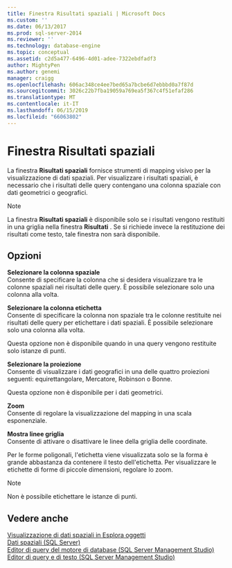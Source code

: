 ```yaml
---
title: Finestra Risultati spaziali | Microsoft Docs
ms.custom: ''
ms.date: 06/13/2017
ms.prod: sql-server-2014
ms.reviewer: ''
ms.technology: database-engine
ms.topic: conceptual
ms.assetid: c2d5a477-6496-4d01-adee-7322ebdfadf3
author: MightyPen
ms.author: genemi
manager: craigg
ms.openlocfilehash: 606ac348ce4ee7bed65a7bcbe6d7ebbbd0a7f87d
ms.sourcegitcommit: 3026c22b7fba19059a769ea5f367c4f51efaf286
ms.translationtype: MT
ms.contentlocale: it-IT
ms.lasthandoff: 06/15/2019
ms.locfileid: "66063802"
---
```

# <a name="spatial-results-window"></a>Finestra Risultati spaziali
  La finestra **Risultati spaziali** fornisce strumenti di mapping visivo per la visualizzazione di dati spaziali. Per visualizzare i risultati spaziali, è necessario che i risultati delle query contengano una colonna spaziale con dati geometrici o geografici.  
  
> [!NOTE]  
>  La finestra **Risultati spaziali** è disponibile solo se i risultati vengono restituiti in una griglia nella finestra **Risultati** . Se si richiede invece la restituzione dei risultati come testo, tale finestra non sarà disponibile.  
  
## <a name="options"></a>Opzioni  
 **Selezionare la colonna spaziale**  
 Consente di specificare la colonna che si desidera visualizzare tra le colonne spaziali nei risultati delle query. È possibile selezionare solo una colonna alla volta.  
  
 **Selezionare la colonna etichetta**  
 Consente di specificare la colonna non spaziale tra le colonne restituite nei risultati delle query per etichettare i dati spaziali. È possibile selezionare solo una colonna alla volta.  
  
 Questa opzione non è disponibile quando in una query vengono restituite solo istanze di punti.  
  
 **Selezionare la proiezione**  
 Consente di visualizzare i dati geografici in una delle quattro proiezioni seguenti: equirettangolare, Mercatore, Robinson o Bonne.  
  
 Questa opzione non è disponibile per i dati geometrici.  
  
 **Zoom**  
 Consente di regolare la visualizzazione del mapping in una scala esponenziale.  
  
 **Mostra linee griglia**  
 Consente di attivare o disattivare le linee della griglia delle coordinate.  
  
 Per le forme poligonali, l'etichetta viene visualizzata solo se la forma è grande abbastanza da contenere il testo dell'etichetta. Per visualizzare le etichette di forme di piccole dimensioni, regolare lo zoom.  
  
> [!NOTE]  
>  Non è possibile etichettare le istanze di punti.  
  
## <a name="see-also"></a>Vedere anche  
 [Visualizzazione di dati spaziali in Esplora oggetti](view-spatial-data-in-object-explorer.md)   
 [Dati spaziali &#40;SQL Server&#41;](../spatial/spatial-data-sql-server.md)   
 [Editor di query del motore di database &#40;SQL Server Management Studio&#41;](database-engine-query-editor-sql-server-management-studio.md)   
 [Editor di query e di testo &#40;SQL Server Management Studio&#41;](query-and-text-editors-sql-server-management-studio.md)  
  
  
